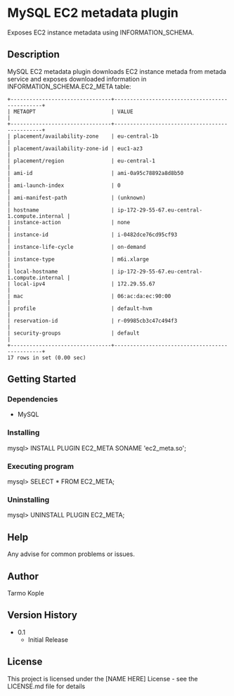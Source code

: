 # MySQL EC2 metadata plugin

Exposes EC2 instance metadata using INFORMATION_SCHEMA.

## Description

MySQL EC2 metadata plugin downloads EC2 instance metada from metada service and exposes downloaded information in INFORMATION_SCHEMA.EC2_META table:

```mysql> select * from EC2_META;
+--------------------------------+-----------------------------------------------+
| METAOPT                        | VALUE                                         |
+--------------------------------+-----------------------------------------------+
| placement/availability-zone    | eu-central-1b                                 |
| placement/availability-zone-id | euc1-az3                                      |
| placement/region               | eu-central-1                                  |
| ami-id                         | ami-0a95c78892a8d8b50                         |
| ami-launch-index               | 0                                             |
| ami-manifest-path              | (unknown)                                     |
| hostname                       | ip-172-29-55-67.eu-central-1.compute.internal |
| instance-action                | none                                          |
| instance-id                    | i-0482dce76cd95cf93                           |
| instance-life-cycle            | on-demand                                     |
| instance-type                  | m6i.xlarge                                    |
| local-hostname                 | ip-172-29-55-67.eu-central-1.compute.internal |
| local-ipv4                     | 172.29.55.67                                  |
| mac                            | 06:ac:da:ec:90:00                             |
| profile                        | default-hvm                                   |
| reservation-id                 | r-09985cb3c47c494f3                           |
| security-groups                | default                                       |
+--------------------------------+-----------------------------------------------+
17 rows in set (0.00 sec)
```

## Getting Started

### Dependencies

* MySQL

### Installing

mysql> INSTALL PLUGIN EC2_META SONAME 'ec2_meta.so';

### Executing program

mysql> SELECT * FROM EC2_META;

### Uninstalling

mysql> UNINSTALL PLUGIN EC2_META;

## Help

Any advise for common problems or issues.

## Author

Tarmo Kople


## Version History

* 0.1
  * Initial Release

## License

This project is licensed under the [NAME HERE] License - see the LICENSE.md file for details

